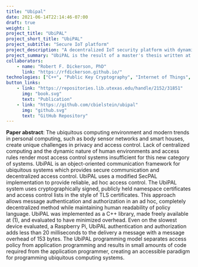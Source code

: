 ```yaml
---
title: "Ubipal"
date: 2021-06-14T22:14:46-07:00
draft: true
weight: 1
project_title: "UbiPAL"
project_short_title: "UbiPAL"
project_subtitle: "Secure IoT platform"
project_description: "A decentralized IoT security platform with dynamic and human-readible access control language."
project_summary: "UbiPAL is the result of a master's thesis written at UT Austin. The project extended the SecPAL policy assertion language to support dynamic, environmental conditions in policy assertions. The requirement for centralized rule servers is also removed, allowing the ubiquitous network to stay online through single-point failures through direct negotiation of access rights between devices."
collaborators:
    - name: "Robert F. Dickerson, PhD"
      link: "https://rfdickerson.github.io/"
technologies: ["C++", "Public Key Cryptography", "Internet of Things", "Raspberry Pi"]
button_links:
    - link: "https://repositories.lib.utexas.edu/handle/2152/31851"
      img: "book.svg"
      text: "Publication"
    - link: "https://github.com/cbielstein/ubipal"
      img: "github.svg"
      text: "GitHub Repository"
---
```


**Paper abstract**: The ubiquitous computing environment and modern trends in personal computing, such as body sensor networks and smart houses, create unique challenges in privacy and access control. Lack of centralized computing and the dynamic nature of human environments and access rules render most access control systems insufficient for this new category of systems. UbiPAL is an object-oriented communication framework for ubiquitous systems which provides secure communication and decentralized access control. UbiPAL uses a modified SecPAL implementation to provide reliable, ad hoc access control. The UbiPAL system uses cryptographically signed, publicly held namespace certificates and access control lists in the style of TLS certificates. This approach allows message authentication and authorization in an ad hoc, completely decentralized method while maintaining human readability of policy language. UbiPAL was implemented as a C++ library, made freely available at (1), and evaluated to have minimized overhead. Even on the slowest device evaluated, a Raspberry Pi, UbiPAL authentication and authorization adds less than 20 milliseconds to the delivery a message with a message overhead of 153 bytes. The UbiPAL programming model separates access policy from application programming and results in small amounts of code required from the application programmer, creating an accessible paradigm for programming ubiquitous computing systems.
